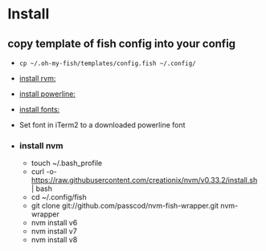 # Install

## copy template of fish config into your config
* `cp ~/.oh-my-fish/templates/config.fish ~/.config/`

* [install rvm:](https://rvm.io/rvm/install)

* [install powerline:](https://powerline.readthedocs.org/en/master/installation/osx.html)

* [install fonts:](https://github.com/powerline/fonts)

* Set font in iTerm2 to a downloaded powerline font


- ### install nvm
    - touch ~/.bash_profile
    - curl -o- https://raw.githubusercontent.com/creationix/nvm/v0.33.2/install.sh | bash
    - cd ~/.config/fish
    - git clone git://github.com/passcod/nvm-fish-wrapper.git nvm-wrapper
    - nvm install v6
    - nvm install v7
    - nvm install v8